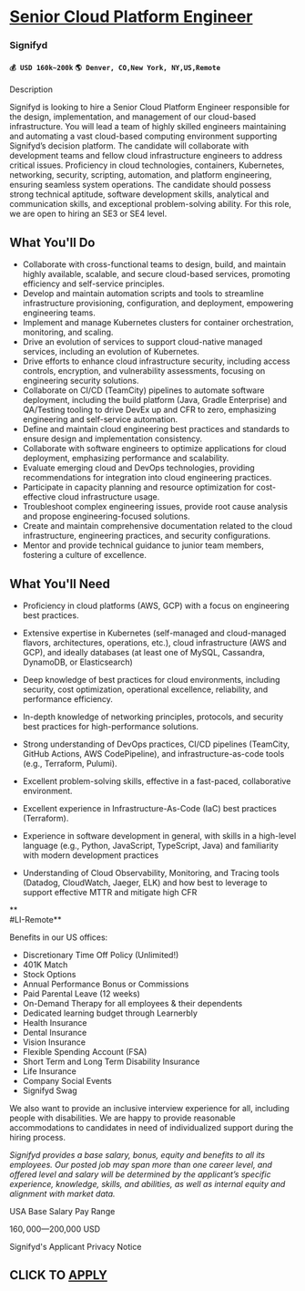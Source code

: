 # [Senior Cloud Platform Engineer](https://www.remotewlb.com/apply/senior-cloud-platform-engineer-79856)  
### Signifyd  
#### `💰 USD 160k~200k` `🌎 Denver, CO,New York, NY,US,Remote`  

Description

Signifyd is looking to hire a Senior Cloud Platform Engineer responsible for the design, implementation, and management of our cloud-based infrastructure. You will lead a team of highly skilled engineers maintaining and automating a vast cloud-based computing environment supporting Signifyd’s decision platform. The candidate will collaborate with development teams and fellow cloud infrastructure engineers to address critical issues. Proficiency in cloud technologies, containers, Kubernetes, networking, security, scripting, automation, and platform engineering, ensuring seamless system operations. The candidate should possess strong technical aptitude, software development skills, analytical and communication skills, and exceptional problem-solving ability. For this role, we are open to hiring an SE3 or SE4 level.

## What You'll Do

  * Collaborate with cross-functional teams to design, build, and maintain highly available, scalable, and secure cloud-based services, promoting efficiency and self-service principles.
  * Develop and maintain automation scripts and tools to streamline infrastructure provisioning, configuration, and deployment, empowering engineering teams.
  * Implement and manage Kubernetes clusters for container orchestration, monitoring, and scaling.
  * Drive an evolution of services to support cloud-native managed services, including an evolution of Kubernetes.
  * Drive efforts to enhance cloud infrastructure security, including access controls, encryption, and vulnerability assessments, focusing on engineering security solutions.
  * Collaborate on CI/CD (TeamCity) pipelines to automate software deployment, including the build platform (Java, Gradle Enterprise) and QA/Testing tooling to drive DevEx up and CFR to zero, emphasizing engineering and self-service automation.
  * Define and maintain cloud engineering best practices and standards to ensure design and implementation consistency.
  * Collaborate with software engineers to optimize applications for cloud deployment, emphasizing performance and scalability.
  * Evaluate emerging cloud and DevOps technologies, providing recommendations for integration into cloud engineering practices.
  * Participate in capacity planning and resource optimization for cost-effective cloud infrastructure usage.
  * Troubleshoot complex engineering issues, provide root cause analysis and propose engineering-focused solutions.
  * Create and maintain comprehensive documentation related to the cloud infrastructure, engineering practices, and security configurations.
  * Mentor and provide technical guidance to junior team members, fostering a culture of excellence.

## What You'll Need

  * Proficiency in cloud platforms (AWS, GCP) with a focus on engineering best practices.
  * Extensive expertise in Kubernetes (self-managed and cloud-managed flavors, architectures, operations, etc.), cloud infrastructure (AWS and GCP), and ideally databases (at least one of MySQL, Cassandra, DynamoDB, or Elasticsearch)

  * Deep knowledge of best practices for cloud environments, including security, cost optimization, operational excellence, reliability, and performance efficiency.

  * In-depth knowledge of networking principles, protocols, and security best practices for high-performance solutions.
  * Strong understanding of DevOps practices, CI/CD pipelines (TeamCity, GitHub Actions, AWS CodePipeline), and infrastructure-as-code tools (e.g., Terraform, Pulumi).
  * Excellent problem-solving skills, effective in a fast-paced, collaborative environment.
  * Excellent experience in Infrastructure-As-Code (IaC) best practices (Terraform).
  * Experience in software development in general, with skills in a high-level language (e.g., Python, JavaScript, TypeScript, Java) and familiarity with modern development practices
  * Understanding of Cloud Observability, Monitoring, and Tracing tools (Datadog, CloudWatch, Jaeger, ELK) and how best to leverage to support effective MTTR and mitigate high CFR

**  
#LI-Remote**

Benefits in our US offices:

  * Discretionary Time Off Policy (Unlimited!)
  * 401K Match
  * Stock Options
  * Annual Performance Bonus or Commissions
  * Paid Parental Leave (12 weeks)
  * On-Demand Therapy for all employees & their dependents
  * Dedicated learning budget through Learnerbly
  * Health Insurance
  * Dental Insurance
  * Vision Insurance
  * Flexible Spending Account (FSA)
  * Short Term and Long Term Disability Insurance
  * Life Insurance
  * Company Social Events
  * Signifyd Swag

We also want to provide an inclusive interview experience for all, including people with disabilities. We are happy to provide reasonable accommodations to candidates in need of individualized support during the hiring process.

_Signifyd provides a base salary, bonus, equity and benefits to all its employees. Our posted job may span more than one career level, and offered level and salary will be determined by the applicant’s specific experience, knowledge, skills, and abilities, as well as internal equity and alignment with market data._

USA Base Salary Pay Range

$160,000—$200,000 USD

Signifyd's Applicant Privacy Notice

  
## CLICK TO [APPLY](https://www.remotewlb.com/apply/senior-cloud-platform-engineer-79856)

